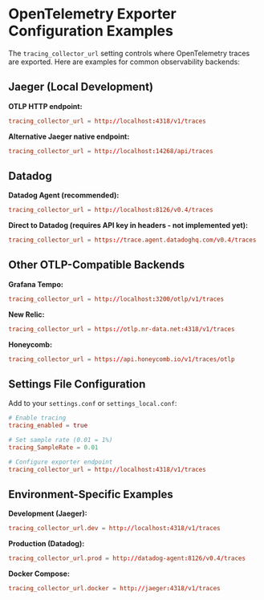 # OpenTelemetry Exporter Configuration Examples

The `tracing_collector_url` setting controls where OpenTelemetry traces are exported. Here are examples for common observability backends:

## Jaeger (Local Development)

**OTLP HTTP endpoint:**
```conf
tracing_collector_url = http://localhost:4318/v1/traces
```

**Alternative Jaeger native endpoint:**
```conf
tracing_collector_url = http://localhost:14268/api/traces
```

## Datadog

**Datadog Agent (recommended):**
```conf
tracing_collector_url = http://localhost:8126/v0.4/traces
```

**Direct to Datadog (requires API key in headers - not implemented yet):**
```conf
tracing_collector_url = https://trace.agent.datadoghq.com/v0.4/traces
```

## Other OTLP-Compatible Backends

**Grafana Tempo:**
```conf
tracing_collector_url = http://localhost:3200/otlp/v1/traces
```

**New Relic:**
```conf
tracing_collector_url = https://otlp.nr-data.net:4318/v1/traces
```

**Honeycomb:**
```conf
tracing_collector_url = https://api.honeycomb.io/v1/traces/otlp
```

## Settings File Configuration

Add to your `settings.conf` or `settings_local.conf`:

```conf
# Enable tracing
tracing_enabled = true

# Set sample rate (0.01 = 1%)
tracing_SampleRate = 0.01

# Configure exporter endpoint
tracing_collector_url = http://localhost:4318/v1/traces
```

## Environment-Specific Examples

**Development (Jaeger):**
```conf
tracing_collector_url.dev = http://localhost:4318/v1/traces
```

**Production (Datadog):**
```conf
tracing_collector_url.prod = http://datadog-agent:8126/v0.4/traces
```

**Docker Compose:**
```conf
tracing_collector_url.docker = http://jaeger:4318/v1/traces
```